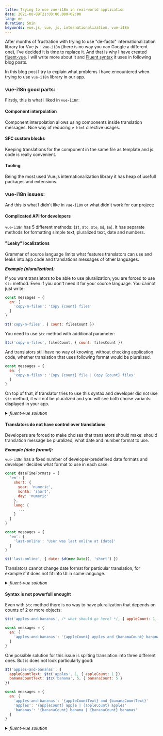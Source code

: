 ```yaml
---
title: Trying to use vue-i18n in real-world application
date: 2021-08-08T21:00:00.000+02:00
lang: en
duration: 5min
keywords: vue.js, vue, js, internationalization, vue-i18n
---
```


After months of frustration with trying to use "de-facto" internationalization library for Vue.js - `vue-i18n` (there is no way you can Google a different one), I've decided it is time to replace it. And that is why I have created [fluent-vue](https://fluent-vue.demivan.me). I will write more about it and [Fluent syntax](https://projectfluent.org/) it uses in following blog posts.

In this blog post I try to explain what problems I have encountered when trying to use `vue-i18n` library in our app.

### vue-i18n good parts:

Firstly, this is what I liked in `vue-i18n`:

#### Component interpolation
Component interpolation allows using components inside translation messages. Nice way of reducing `v-html` directive usages.

#### SFC custom blocks
Keeping translations for the component in the same file as template and js code is really convenient.

#### Tooling
Being the most used Vue.js internationalization library it has heap of usefull packages and extensions.
 
### vue-i18n issues:

And this is what I didn't like in `vue-i18n` or what didn't work for our project:

#### Complicated API for developers

`vue-i18n` has 5 different methods: (`$t`, `$tc`, `$te`, `$d`, `$n`). It has separate methods for formatting simple text, pluralized text, date and numbers.

#### "Leaky" localizations

Grammar of source language limits what features translators can use and leaks into app code and translations messages  of other languages.

***Example (pluralization):***

If you want translators to be able to use pluralization, you are forced to use `$tc` method. Even if you don't need it for your source language. You cannot just write:
```js
const messages = {
  en: {
    'copy-n-files': 'Copy {count} files'
  }
}

$t('copy-n-files', { count: filesCount })
```

You need to use `$tc` method with additional parameter:
```js
$tc('copy-n-files', filesCount, { count: filesCount })
```

And translators still have no way of knowing, without checking application code, whether translation that uses following format would be pluralized.
```js
const messages = {
  en: {
    'copy-n-files': 'Copy {count} file | Copy {count} files'
  }
}
```

On top of that, if translator tries to use this syntax and developer did not use `$tc` method, it will not be pluralized and you will see both choise variants displayed in your app.

<details>
  <summary>
    <em>fluent-vue solution</em>
  </summary>

```ftl
copy-n-files = { $count -> 
    [one] Copy file
   *[other] Copy {$count} files
}
```

```js
$t('copy-n-files', { count: 5 })
```

This syntax can be used in any translation message to choose option based on different plural categories.
</details>

#### Translators do not have control over translations

Developers are forced to make choises that translators should make: should translation message be pluralized, what date and number format to use.

***Example (date format):***

`vue-i18n` has a fixed number of developer-predefined date formats and developer decides what format to use in each case.

```js
const dateTimeFormats = {
  'en': {
    short: {
      year: 'numeric',
      month: 'short',
      day: 'numeric'
    },
    long: {
      ...
    }
  }
}

const messages = {
  'en': {
    'last-online': 'User was last online at {date}'
  }
}

$t('last-online', { date: $d(new Date(), 'short') })
```

Translators cannot change date format for particular translation, for example if it does not fit into UI in some language.

<details>
  <summary>
    <em>fluent-vue solution</em>
  </summary>

Fluent syntax allows translators to call custom function in translation messages. There is built in `DATETIME` function:

```ftl
last-online = User was last online at { DATETIME($date, year: "numeric", month: "short", month: "short") }
```

```js
$t('last-online', { date: new Date() })
```

If you want to have predefined date formats it can easily be implemented using custom function. But translators will still be able to choose what format to use in each case.

</details>

#### Syntax is not powerfull enought

Even with `$tc` method there is no way to have pluralization that depends on counts of 2 or more objects:

```js
$tc('apples-and-bananas', /* what should go here? */, { appleCount: 1, bananaCount: 5 })

const messages = {
  en: {
    'apples-and-bananas': '{appleCount} apples and {bananaCount} bananas'
  }
}
```

One possible solution for this issue is spliting translation into three different ones. But is does not look particularly good:

```js
$t('apples-and-bananas', {
  appleCountText: $tc('apples', 1, { appleCount: 1 })
  bananaCountText: $tc('banana', 5, { bananaCount: 5 }
})

const messages = {
  en: {
    'apples-and-bananas': '{appleCountText} and {bananaCountText}'
    'apples': '{appleCount} apple | {appleCount} apples'
    'bananas': '{bananaCount} banana | {bananaCount} bananas'
  }
}
```

<details>
  <summary>
    <em>fluent-vue solution</em>
  </summary>

Thanks to Fluent syntax you can write it like this:
```js
$t('apples-and-bananas', { appleCount: 1, bananaCount: 5 })
```

```ftl
apples-and-bananas = {$appleCount -> 
    [one] An apple
   *[other] {$appleCount} apples
} and {$bananaCount -> 
    [one] a banana
   *[other] {$bananaCount} bananas
}
```
</details>

